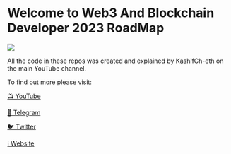 # Welcome to Web3 And Blockchain Developer 2023 RoadMap 

![](https://github.com/KashifCh-eth/Blockchain-Web3-RoadMap-2023)

All the code in these repos was created and explained by  KashifCh-eth on the main YouTube channel.

To find out more please visit:

[📺 YouTube](https://www.youtube.com/@skillscodified)


[💬 Telegram](https://t.me/@skillscodified)

[🐦 Twitter](https://twitter.com/KashifCh_eth)

[ℹ️ Website](https://skillscodified.com)
